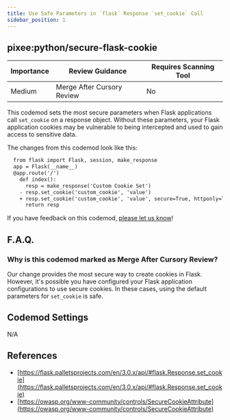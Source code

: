 ```yaml
---
title: Use Safe Parameters in `flask` Response `set_cookie` Call
sidebar_position: 1
---
```


## pixee:python/secure-flask-cookie

| Importance | Review Guidance            | Requires Scanning Tool |
|------------|----------------------------|------------------------|
| Medium     | Merge After Cursory Review | No                     |

This codemod sets the most secure parameters when Flask applications call `set_cookie` on a response object. Without these parameters, your Flask
application cookies may be vulnerable to being intercepted and used to gain access to sensitive data.

The changes from this codemod look like this:

```diff
  from flask import Flask, session, make_response
  app = Flask(__name__)
  @app.route('/')
    def index():
      resp = make_response('Custom Cookie Set')
    - resp.set_cookie('custom_cookie', 'value')
    + resp.set_cookie('custom_cookie', 'value', secure=True, httponly=True, samesite='Lax')
      return resp
```

If you have feedback on this codemod, [please let us know](mailto:feedback@pixee.ai)!

## F.A.Q.

### Why is this codemod marked as Merge After Cursory Review?

Our change provides the most secure way to create cookies in Flask. However, it's possible you have configured your Flask application configurations to use secure cookies. In these cases, using the default parameters for `set_cookie` is safe.

## Codemod Settings

N/A

## References

* [https://flask.palletsprojects.com/en/3.0.x/api/#flask.Response.set_cookie](https://flask.palletsprojects.com/en/3.0.x/api/#flask.Response.set_cookie)
* [https://owasp.org/www-community/controls/SecureCookieAttribute](https://owasp.org/www-community/controls/SecureCookieAttribute)
